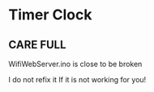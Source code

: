 # Timer Clock
## CARE FULL

WifiWebServer.ino is close to be broken

I do not refix it If it is not working for you!

